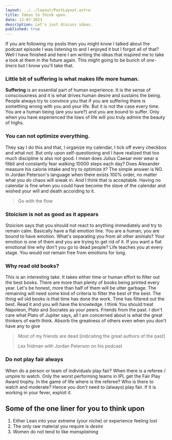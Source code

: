 ```yaml
---
layout: ../../layout/PostLayout.astro
title: Ideas to think upon.
date: 12-07-2023
description: Let's just discuss ideas.
published: true
---
```


If you are following my posts then you might know I talked about the podcast episode I was listening to and I enjoyed it but I forgot all of that? Well I have finished and here I am writing the ideas that inspired me to take a look at them in the future again. This might going to be bunch of _one-liners_ but I know you'll take that.

### Little bit of suffering is what makes life more human.

**Suffering** is an essential part of human experience. It is the sense of consciousness and it is what drives human desire and sustains the being. People always try to convince you that if you are suffering there is something wrong with you and your life. But it is not the case every time. You are a human being (are you sure?) and you are bound to suffer. Only when you have experienced the lows of life will you truly admire the beauty of highs.

### You can not optimize everything.

They say I do this and that, I organize my calendar, I tick off every checkbox and what not. But only upon self-questioning and I have realized that too much discipline is also not good. I mean does Julius Caesar ever wear a fitbit and constantly fear walking 10000 steps each day? Does Alexander measure his calorie intake and try to optimize it? The simple answer is NO. In Jordan Peterson's language when there exists 100% order, no matter what you do chaos will sneak in. And I think that is acceptable. Having no calendar is fine when you could have become the slave of the calendar and wished your will and death according to it.

> Go with the flow

### Stoicism is not as good as it appears

Stoicism says that you should not react to anything immediately and try to remain calm. Basically have a flat emotion line. You are a human, you are bound to have emotion. What's separating you from all other animals? Your emotion is one of them and you are trying to get rid of it. If you want a flat emotional line why don't you go to dead people? Life teaches you at every stage. You would not remain free from emotions for long.

### Why read old books?

This is an interesting take. It takes either time or human effort to filter out the best books. There are more than plenty of books being printed every year. Let's be honest, more than half of them will be utter garbage. The remaining will need some kind of criteria to filter the best of the best. The thing wil old books is that time has done the work. Time has filtered out the best. Read it and you will have the knowledge. I think You should treat Napoleon, Plato and Socrates as your peers. Friends from the past. I don't care what Plato of Jupiter says, all I am concerned about is what the great thinkers of earth think. Absorb the greatness of others even when you don't have any to give

> Most of my friends are dead [indicating the great authors of the past]
>
> Lex fridman with Jordan Peterson on his podcast

### Do not play fair always

When do a person or team of individuals play fair? When there is a referee / umpire to watch. Only the worst performing teams in IPL get the Fair Play Award trophy.
In the game of life where is the referee? Who is there to watch and moderate? Hence you don't need to (always) play fair. If it is working in your fever, exploit it.

## Some of the one liner for you to think upon

1. Either Lean into your extreme (your niche) or experience feeling lost
2. The only raw material you require is _desire_
3. Women do not tend to like _mansplaining_
